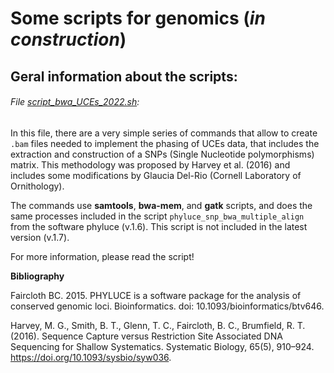 # Some scripts for genomics (_in construction_)

## Geral information about the scripts:

###### File [_script_bwa_UCEs_2022.sh_](https://github.com/SergioB1983/some_scripts_for_genomics/blob/main/script_bwa_UCEs_2022.sh):

In this file, there are a very simple series of commands that allow to create `.bam` files needed to implement the phasing of UCEs data, that includes the extraction and construction of a SNPs (Single Nucleotide polymorphisms) matrix. This methodology was proposed by Harvey et al. (2016) and includes some modifications by Glaucia Del-Rio (Cornell Laboratory of Ornithology). 

The commands use **samtools**, **bwa-mem**, and **gatk** scripts, and does the same processes included in the script `phyluce_snp_bwa_multiple_align` from the software phyluce (v.1.6). This script is not included in the latest version (v.1.7). 

For more information, please read the script!

**Bibliography**

Faircloth BC. 2015. PHYLUCE is a software package for the analysis of conserved genomic loci. Bioinformatics. doi: 10.1093/bioinformatics/btv646.

Harvey, M. G., Smith, B. T., Glenn, T. C., Faircloth, B. C., Brumfield, R. T. (2016). Sequence Capture versus Restriction Site Associated DNA Sequencing for Shallow Systematics. Systematic Biology, 65(5), 910–924. https://doi.org/10.1093/sysbio/syw036.

